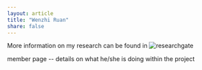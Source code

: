 ```yaml
---
layout: article
title: "Wenzhi Ruan"
share: false
---
```


More information on my research can be found in ![researchgate](https://www.researchgate.net/profile/Wenzhi-Ruan/research)

member page -- details on what he/she is doing within the project
